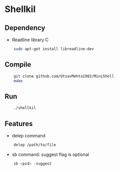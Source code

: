 # Shellkil 
## Dependency
- Readline library C
```bash
    sudo apt-get install libreadline-dev
```
## Compile
```bash
    git clone github.com/UtsavMehta1902/MiniShell
    make
```
## Run
```bash
    ./shellkil
```
## Features
- delep command
```bash
    delep /path/to/file
```
- sb command: suggest flag is optional
```bash
    sb <pid> -suggest 
```

